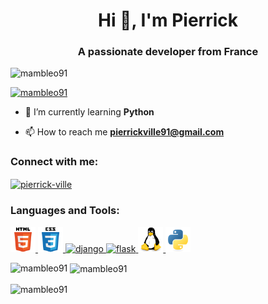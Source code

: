 <h1 align="center">Hi 👋, I'm Pierrick</h1>
<h3 align="center">A passionate developer from France</h3>

<p align="left"> <img src="https://komarev.com/ghpvc/?username=mambleo91&label=Profile%20views&color=0e75b6&style=flat" alt="mambleo91" /> </p>

<p align="left"> <a href="https://github.com/ryo-ma/github-profile-trophy"><img src="https://github-profile-trophy.vercel.app/?username=mambleo91" alt="mambleo91" /></a> </p>

- 🌱 I’m currently learning **Python**

- 📫 How to reach me **pierrickville91@gmail.com**

<h3 align="left">Connect with me:</h3>
<p align="left">
<a href="https://linkedin.com/in/pierrick-ville" target="blank"><img align="center" src="https://raw.githubusercontent.com/rahuldkjain/github-profile-readme-generator/master/src/images/icons/Social/linked-in-alt.svg" alt="pierrick-ville" height="30" width="40" /></a>
</p>

<h3 align="left">Languages and Tools:</h3>
<p align="left"> <a href="https://www.w3schools.com/css/" target="_blank" rel="noreferrer"> <a href="https://www.w3.org/html/" target="_blank" rel="noreferrer"> <img src="https://raw.githubusercontent.com/devicons/devicon/master/icons/html5/html5-original-wordmark.svg" alt="html5" width="40" height="40"/> <img src="https://raw.githubusercontent.com/devicons/devicon/master/icons/css3/css3-original-wordmark.svg" alt="css3" width="40" height="40"/> </a> <a href="https://www.djangoproject.com/" target="_blank" rel="noreferrer"> <img src="https://cdn.worldvectorlogo.com/logos/django.svg" alt="django" width="40" height="40"/> </a> <a href="https://www.figma.com/" target="_blank" rel="noreferrer"> <a href="https://flask.palletsprojects.com/" target="_blank" rel="noreferrer"> <img src="https://www.vectorlogo.zone/logos/pocoo_flask/pocoo_flask-icon.svg" alt="flask" width="40" height="40"/> </a> </a> <a href="https://www.linux.org/" target="_blank" rel="noreferrer"> <img src="https://raw.githubusercontent.com/devicons/devicon/master/icons/linux/linux-original.svg" alt="linux" width="40" height="40"/> </a> <a href="https://www.python.org" target="_blank" rel="noreferrer"> <img src="https://raw.githubusercontent.com/devicons/devicon/master/icons/python/python-original.svg" alt="python" width="40" height="40"/> </a> </p>

<p><img align="left" src="https://github-readme-stats.vercel.app/api/top-langs?username=mambleo91&show_icons=true&locale=en&layout=compact" alt="mambleo91" /></p>

<p>&nbsp;<img align="center" src="https://github-readme-stats.vercel.app/api?username=mambleo91&show_icons=true&locale=en" alt="mambleo91" /></p>

<p><img align="center" src="https://github-readme-streak-stats.herokuapp.com/?user=mambleo91&" alt="mambleo91" /></p>
